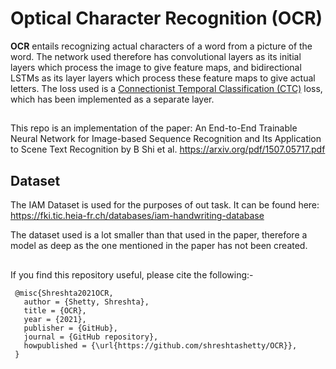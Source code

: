 # Optical Character Recognition (OCR)
**OCR** entails recognizing actual characters of a word from a picture of the word.
The network used therefore has convolutional layers as its initial layers which process the image to give feature maps, and bidirectional LSTMs as its layer layers which process these feature maps to give actual letters.
The loss used is a [Connectionist Temporal Classification (CTC)](https://distill.pub/2017/ctc/) loss, which has been implemented as a separate layer.
##
This repo is an implementation of the paper: An End-to-End Trainable Neural Network for Image-based Sequence
Recognition and Its Application to Scene Text Recognition by B Shi et al. https://arxiv.org/pdf/1507.05717.pdf
##
## Dataset
The IAM Dataset is used for the purposes of out task. It can be found here: https://fki.tic.heia-fr.ch/databases/iam-handwriting-database

The dataset used is a lot smaller than that used in the paper, therefore a model as deep as the one mentioned in the paper has not been created.
##
If you find this repository useful, please cite the following:-
~~~
 @misc{Shreshta2021OCR,
   author = {Shetty, Shreshta}, 
   title = {OCR}, 
   year = {2021}, 
   publisher = {GitHub}, 
   journal = {GitHub repository}, 
   howpublished = {\url{https://github.com/shreshtashetty/OCR}},
 }
 ~~~
